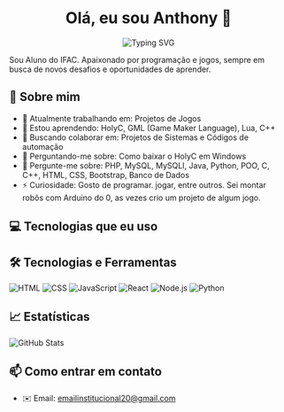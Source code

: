 <h1 align="center">Olá, eu sou Anthony 👋</h1>

<p align="center">
  <img src="https://readme-typing-svg.herokuapp.com?font=Fira+Code&size=22&duration=3000&pause=1000&center=true&vCenter=true&width=435&lines=Desenvolvedor+Full+Stack;Apaixonado+por+Tecnologia;Bem-vindo+ao+meu+GitHub!" alt="Typing SVG" />
</p>

Sou Aluno do IFAC. Apaixonado por programação e jogos, sempre em busca de novos desafios e oportunidades de aprender.

## 🚀 Sobre mim

- 🔭 Atualmente trabalhando em: Projetos de Jogos
- 🌱 Estou aprendendo: HolyC, GML (Game Maker Language), Lua, C++
- 👯 Buscando colaborar em: Projetos de Sistemas e Códigos de automação
- 🤔 Perguntando-me sobre: Como baixar o HolyC em Windows
- 💬 Pergunte-me sobre: PHP, MySQL, MySQLI, Java, Python, POO, C, C++, HTML, CSS, Bootstrap, Banco de Dados
- ⚡ Curiosidade: Gosto de programar. jogar, entre outros. Sei montar robôs com Arduino do 0, as vezes crio um projeto de algum jogo.

## 💻 Tecnologias que eu uso

## 🛠️ Tecnologias e Ferramentas

![HTML](https://img.shields.io/badge/-HTML5-E34F26?style=for-the-badge&logo=html5&logoColor=fff)
![CSS](https://img.shields.io/badge/-CSS3-1572B6?style=for-the-badge&logo=css3)
![JavaScript](https://img.shields.io/badge/-JavaScript-F7DF1E?style=for-the-badge&logo=javascript&logoColor=000)
![React](https://img.shields.io/badge/-React-20232A?style=for-the-badge&logo=react)
![Node.js](https://img.shields.io/badge/-Node.js-339933?style=for-the-badge&logo=nodedotjs&logoColor=fff)
![Python](https://img.shields.io/badge/-Python-3776AB?style=for-the-badge&logo=python&logoColor=fff)


## 📈 Estatísticas

![GitHub Stats](https://github-readme-stats.vercel.app/api?username=seunome&show_icons=true&count_private=true&theme=radical)

## 📫 Como entrar em contato

- ✉️ Email: emailinstitucional20@gmail.com

